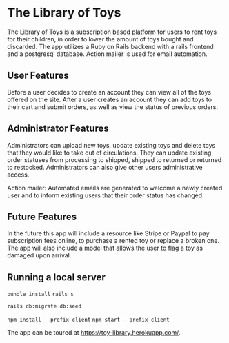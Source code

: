 # The Library of Toys

The Library of Toys is a subscription based platform for users to rent toys for their children, in order to lower the amount of toys bought and discarded. The app utilizes a Ruby on Rails backend with a rails frontend and a postgresql database. Action mailer is used for email automation.   

## User Features

Before a user decides to create an account they can view all of the toys offered on the site. After a user creates an account they can add toys to their cart and submit orders, as well as view the status of previous orders. 

## Administrator Features

Administrators can upload new toys, update existing toys and delete toys that they would like to take out of circulations. They can update existing order statuses from processing to shipped, shipped to returned or returned to restocked. Administrators can also give other users administrative access.

Action mailer: 
Automated emails are generated to welcome a newly created user and to inform existing users that their order status has changed. 

## Future Features

In the future this app will include a resource like Stripe or Paypal to pay subscription fees online, to purchase a rented toy or replace a broken one. The app will also include a model that allows the user to flag a toy as damaged upon arrival. 

## Running a local server

```bundle install```
```rails s```

```rails db:migrate db:seed```

```npm install --prefix client```
```npm start --prefix client```

The app can be toured at https://toy-library.herokuapp.com/.

